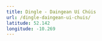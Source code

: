```yaml
---
title: Dingle - Daingean Uí Chúis
url: /dingle-daingean-ui-chuis/
latitude: 52.142
longitude: -10.269
---
```

